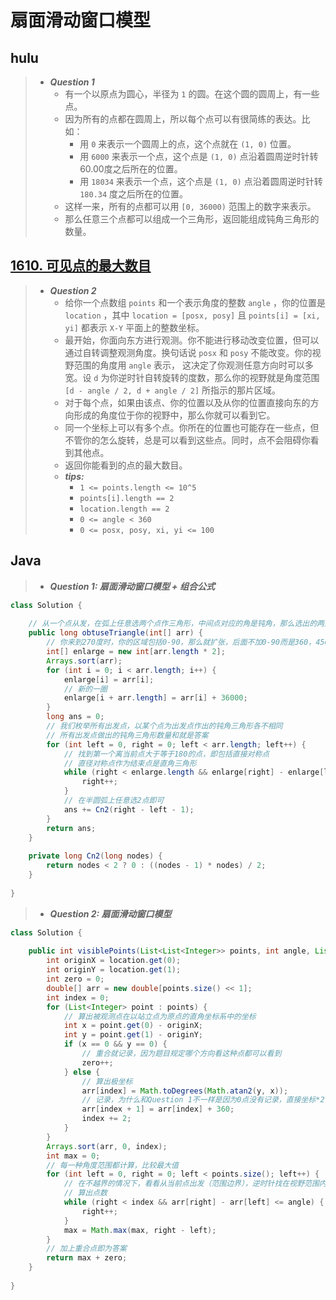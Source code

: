 # 扇面滑动窗口模型

## hulu

> - ***Question 1***
>   - 有一个以原点为圆心，半径为 `1` 的圆。在这个圆的圆周上，有一些点。
>   - 因为所有的点都在圆周上，所以每个点可以有很简练的表达。比如：
>     - 用 `0` 来表示一个圆周上的点，这个点就在 `(1, 0)` 位置。
>     - 用 `6000` 来表示一个点，这个点是 `(1, 0)` 点沿着圆周逆时针转60.00度之后所在的位置。
>     - 用 `18034` 来表示一个点，这个点是 `(1, 0)` 点沿着圆周逆时针转 `180.34` 度之后所在的位置。
>   - 这样一来，所有的点都可以用 `[0, 36000)` 范围上的数字来表示。
>   - 那么任意三个点都可以组成一个三角形，返回能组成钝角三角形的数量。

## [1610. 可见点的最大数目](https://leetcode.cn/problems/maximum-number-of-visible-points/)

> - ***Question 2***
>   - 给你一个点数组 `points` 和一个表示角度的整数 `angle` ，你的位置是 `location` ，其中 `location = [posx, posy]` 且 `points[i] = [xi, yi]` 都表示 `X-Y` 平面上的整数坐标。
>   - 最开始，你面向东方进行观测。你不能进行移动改变位置，但可以通过自转调整观测角度。换句话说 `posx` 和 `posy` 不能改变。你的视野范围的角度用 `angle` 表示， 这决定了你观测任意方向时可以多宽。设 `d` 为你逆时针自转旋转的度数，那么你的视野就是角度范围 `[d - angle / 2, d + angle / 2]` 所指示的那片区域。
>   - 对于每个点，如果由该点、你的位置以及从你的位置直接向东的方向形成的角度位于你的视野中，那么你就可以看到它。
>   - 同一个坐标上可以有多个点。你所在的位置也可能存在一些点，但不管你的怎么旋转，总是可以看到这些点。同时，点不会阻碍你看到其他点。
>   - 返回你能看到的点的最大数目。
>   - ***tips:***
>     - `1 <= points.length <= 10^5`
>     - `points[i].length == 2`
>     - `location.length == 2`
>     - `0 <= angle < 360`
>     - `0 <= posx, posy, xi, yi <= 100`

## Java

> - ***Question 1: 扇面滑动窗口模型 + 组合公式***

```java
class Solution {
    
    // 从一个点从发，在弧上任意选两个点作三角形，中间点对应的角是钝角，那么选出的两点一定在从出发点过圆心作的直径所切割出来的半圆内，即三点都在同一个半圆弧上。
    public long obtuseTriangle(int[] arr) {
        // 你来到270度时，你的区域包括0-90，那么就扩张，后面不加0-90而是360，450...
        int[] enlarge = new int[arr.length * 2];
        Arrays.sort(arr);
        for (int i = 0; i < arr.length; i++) {
            enlarge[i] = arr[i];
            // 新的一圈
            enlarge[i + arr.length] = arr[i] + 36000;
        }
        long ans = 0;
        // 我们枚举所有出发点，以某个点为出发点作出的钝角三角形各不相同
        // 所有出发点做出的钝角三角形数量和就是答案
        for (int left = 0, right = 0; left < arr.length; left++) {
            // 找到第一个离当前点大于等于180的点，即包括直接对称点
            // 直径对称点作为结束点是直角三角形
            while (right < enlarge.length && enlarge[right] - enlarge[left] < 18000) {
                right++;
            }
            // 在半圆弧上任意选2点即可
            ans += Cn2(right - left - 1);
        }
        return ans;
    }
    
    private long Cn2(long nodes) {
        return nodes < 2 ? 0 : ((nodes - 1) * nodes) / 2;
    }
    
}
```

> - ***Question 2: 扇面滑动窗口模型***

```java
class Solution {
    
    public int visiblePoints(List<List<Integer>> points, int angle, List<Integer> location) {
        int originX = location.get(0);
        int originY = location.get(1);
        int zero = 0;
        double[] arr = new double[points.size() << 1];
        int index = 0;
        for (List<Integer> point : points) {
            // 算出被观测点在以站立点为原点的直角坐标系中的坐标
            int x = point.get(0) - originX;
            int y = point.get(1) - originY;
            if (x == 0 && y == 0) {
                // 重合就记录，因为题目规定哪个方向看这种点都可以看到
                zero++;
            } else {
                // 算出极坐标
                arr[index] = Math.toDegrees(Math.atan2(y, x));
                // 记录，为什么和Question 1不一样是因为0点没有记录，直接坐标*2会导致中间有一部分空缺，那么下面排序就不对了，所以要连着记录
                arr[index + 1] = arr[index] + 360;
                index += 2;
            }
        }
        Arrays.sort(arr, 0, index);
        int max = 0;
        // 每一种角度范围都计算，比较最大值
        for (int left = 0, right = 0; left < points.size(); left++) {
            // 在不越界的情况下，看看从当前点出发（范围边界），逆时针找在视野范围内的点
            // 算出点数
            while (right < index && arr[right] - arr[left] <= angle) {
                right++;
            }
            max = Math.max(max, right - left);
        }
        // 加上重合点即为答案
        return max + zero;
    }
    
}
```
